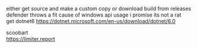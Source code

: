 either get source and make a custom copy or download build from releases<br>
defender throws a fit cause of windows api usage i promise its not a rat<br>
get dotnet6 https://dotnet.microsoft.com/en-us/download/dotnet/6.0

scoobart<br>
https://limiter.report

